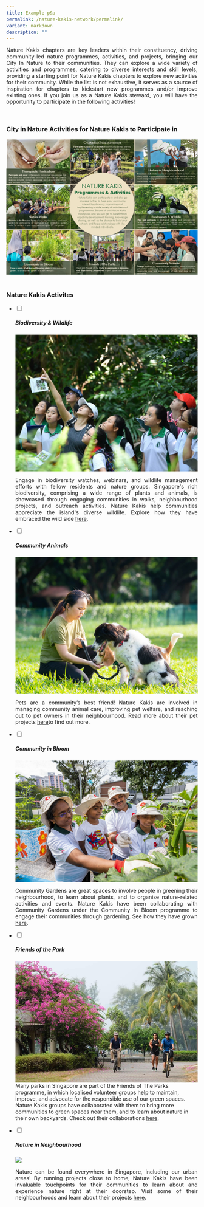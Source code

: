 ```yaml
---
title: Example p&a
permalink: /nature-kakis-network/permalink/
variant: markdown
description: ""
---
```

<style>
	a[target="_blank"]:after {
		content: none;
		margin: 0 3px 0 5px;
	}
</style>

<section>
<p align="justify">Nature Kakis chapters are key leaders within their constituency, driving community-led nature programmes, activities, and projects, bringing our City In Nature to their communities. They can explore a wide variety of activities and programmes, catering to diverse interests and skill levels, providing a starting point for Nature Kakis chapters to explore new activities for their community. While the list is not exhaustive, it serves as a source of inspiration for chapters to kickstart new programmes and/or improve existing ones. If you join us as a Nature Kakis steward, you will have the opportunity to participate in the following activities!</p><br>
</section>

<section>
<h3 class="w3-border-bottom w3-border-light-grey w3-padding-16">City in Nature Activities for Nature Kakis to Participate in</h3>
<img src="/images/Brochure/Nature_Kakis_Brochure_A4_2Feb2024_latest.png">
<br><br></section>
<h3>Nature Kakis Activites</h3>
<ul class="jekyllcodex_accordion">
	<li><input type="checkbox" id="accordion1">
		<label for="accordion1"><h5>Biodiversity &amp; Wildlife</h5></label><div>
			<img align="top" src="/images/BioD%20&amp;%20wildlife/BioDandWildlife__1__Resized.jpg">
<p align="justify">Engage in biodiversity watches, webinars, and wildlife management efforts with fellow residents and nature groups. Singapore's rich biodiversity, comprising a wide range of plants and animals, is showcased through engaging communities in walks, neighbourhood projects, and outreach activities. Nature Kakis help communities appreciate the island's diverse wildlife. Explore how they have embraced the wild side <a rel="noopener noreferrer" target="_blank" href="/all/nature-kakis-happenings/biodiversity-and-wildlife/">here</a>.</p></div></li>
		<li><input type="checkbox" id="accordion2">
			<label for="accordion2"><h5>Community Animals</h5></label><div>
			<img align="top" src="/images/Community%20animals/cam2dog_Resized.jpg">
			<p align="justify">Pets are a community’s best friend! Nature Kakis are involved in managing community animal care, improving pet welfare, and reaching out to pet owners in their neighbourhood. Read more about their pet projects <a rel="noopener noreferrer" target="_blank" href="/all/nature-kakis-happenings/community-animals/">here</a>to find out more.</p>
</div></li>
		<li><input type="checkbox" id="accordion3">
			<label for="accordion3"><h5>Community in Bloom</h5></label><div>
			<img align="top" src="/images/CIB/CommunityInBloom__3_.jpg">
			<p align="justify">Community Gardens are great spaces to involve people in greening their neighbourhood, to learn about plants, and to organise nature-related activities and events. Nature Kakis have been collaborating with Community Gardens under the Community In Bloom programme to engage their communities through gardening. See how they have grown <a rel="noopener noreferrer" target="_blank" href="/all/nature-kakis-happenings/community-in-bloom/">here</a>.</p>
</div></li>
		<li><input type="checkbox" id="accordion4">
			<label for="accordion445"><h5>Friends of the Park</h5></label><div>
			<img align="top" src="/images/FOTP/aywi5915.JPG">
			Many parks in Singapore are part of the Friends of The Parks programme, in which localised volunteer groups help to maintain, improve, and advocate for the responsible use of our green spaces. Nature Kakis groups have collaborated with them to bring more communities to green spaces near them, and to learn about nature in their own backyards. Check out their collaborations <a rel="noopener noreferrer" target="_blank" href="/all/nature-kakis-happenings/friends-of-the-parks/">here</a>.<p></p>
</div></li>
		<li><input type="checkbox" id="accordion5">
			<label for="accordion5"><h5>Nature in Neighbourhood</h5></label><div>
			<img align="top" src="/images/Nature%20in%20neighborhood/nin1__2_.jpg">
			<p align="justify">Nature can be found everywhere in Singapore, including our urban areas! By running projects close to home, Nature Kakis have been invaluable touchpoints for their communities to learn about and experience nature right at their doorstep. Visit some of their neighbourhoods and learn about their projects <a rel="noopener noreferrer" target="_blank" href="/all/nature-kakis-happenings/nature-in-neighbourhood/">here</a>.</p>
</div></li></ul>